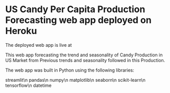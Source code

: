 # US Candy Per Capita Production Forecasting web app deployed on Heroku
The deployed web app is live at 

This web app forecasting the trend and seasonality of Candy Production in US Market from Previous trends and seasonality followed in this Production.

The web app was built in Python using the following libraries:

streamlit\n
pandas\n
numpy\n
matplotlib\n
seaborn\n
scikit-learn\n
tensorflow\n
datetime
